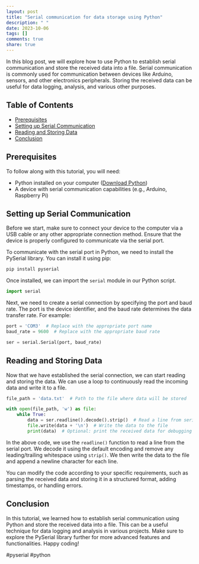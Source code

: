 ```yaml
---
layout: post
title: "Serial communication for data storage using Python"
description: " "
date: 2023-10-06
tags: []
comments: true
share: true
---
```


In this blog post, we will explore how to use Python to establish serial communication and store the received data into a file. Serial communication is commonly used for communication between devices like Arduino, sensors, and other electronics peripherals. Storing the received data can be useful for data logging, analysis, and various other purposes.

## Table of Contents
- [Prerequisites](#prerequisites)
- [Setting up Serial Communication](#setting-up-serial-communication)
- [Reading and Storing Data](#reading-and-storing-data)
- [Conclusion](#conclusion)

## Prerequisites
To follow along with this tutorial, you will need:
- Python installed on your computer ([Download Python](https://www.python.org/downloads/))
- A device with serial communication capabilities (e.g., Arduino, Raspberry Pi)

## Setting up Serial Communication
Before we start, make sure to connect your device to the computer via a USB cable or any other appropriate connection method. Ensure that the device is properly configured to communicate via the serial port.

To communicate with the serial port in Python, we need to install the PySerial library. You can install it using pip:

```python
pip install pyserial
```

Once installed, we can import the `serial` module in our Python script.

```python
import serial
```

Next, we need to create a serial connection by specifying the port and baud rate. The port is the device identifier, and the baud rate determines the data transfer rate. For example:

```python
port = 'COM3'  # Replace with the appropriate port name
baud_rate = 9600  # Replace with the appropriate baud rate

ser = serial.Serial(port, baud_rate)
```

## Reading and Storing Data
Now that we have established the serial connection, we can start reading and storing the data. We can use a loop to continuously read the incoming data and write it to a file.

```python
file_path = 'data.txt'  # Path to the file where data will be stored

with open(file_path, 'w') as file:
    while True:
        data = ser.readline().decode().strip()  # Read a line from serial and decode it
        file.write(data + '\n')  # Write the data to the file
        print(data)  # Optional: print the received data for debugging purposes
```

In the above code, we use the `readline()` function to read a line from the serial port. We decode it using the default encoding and remove any leading/trailing whitespace using `strip()`. We then write the data to the file and append a newline character for each line.

You can modify the code according to your specific requirements, such as parsing the received data and storing it in a structured format, adding timestamps, or handling errors.

## Conclusion
In this tutorial, we learned how to establish serial communication using Python and store the received data into a file. This can be a useful technique for data logging and analysis in various projects. Make sure to explore the PySerial library further for more advanced features and functionalities. Happy coding!

#pyserial #python